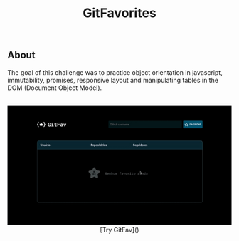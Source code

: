 <div align="center">
  <h1>GitFavorites</h1>
</div>

<br>

## About
<p>
  The goal of this challenge was to practice object orientation in javascript, immutability, promises, responsive layout and manipulating tables in the DOM (Document Object Model).
</p> 

<br>

<div align="center">
  <img src="src/assets/gitFav.gif" alt="gif do projeto git favorites" />
  [Try GitFav]()
</div>

